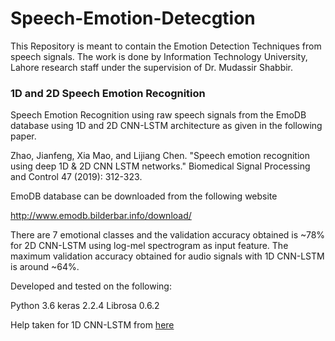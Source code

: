 # Speech-Emotion-Detecgtion
This Repository is meant to contain the Emotion Detection Techniques from speech signals. The work is done by Information Technology University, Lahore research staff under the supervision of Dr. Mudassir Shabbir.

### 1D and 2D Speech Emotion Recognition

Speech Emotion Recognition using raw speech signals from the EmoDB database using 1D and 2D CNN-LSTM architecture as given in the following paper.

Zhao, Jianfeng, Xia Mao, and Lijiang Chen. "Speech emotion recognition using deep 1D & 2D CNN LSTM networks." Biomedical Signal Processing and Control 47 (2019): 312-323.

EmoDB database can be downloaded from the following website

http://www.emodb.bilderbar.info/download/

There are 7 emotional classes and the validation accuracy obtained is ~78% for 2D CNN-LSTM using log-mel spectrogram as input feature.
The maximum validation accuracy obtained for audio signals with 1D CNN-LSTM is around ~64%.

Developed and tested on the following:

Python 3.6 keras 2.2.4 Librosa 0.6.2

Help taken for 1D CNN-LSTM from [here](https://github.com/vandana-rajan/1D-Speech-Emotion-Recognition)
